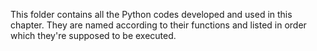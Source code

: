 This folder contains all the Python codes developed and used in this chapter. They are named according to their functions and listed in order which they're supposed to be executed.
